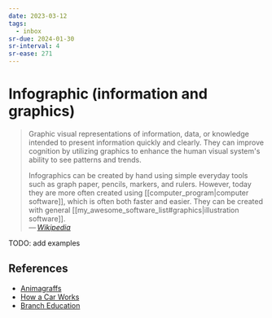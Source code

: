 ```yaml
---
date: 2023-03-12
tags:
  - inbox
sr-due: 2024-01-30
sr-interval: 4
sr-ease: 271
---
```

# Infographic (information and graphics)

> Graphic visual representations of information, data, or knowledge intended to
> present information quickly and clearly. They can improve cognition by
> utilizing graphics to enhance the human visual system's ability to see
> patterns and trends.
>
> Infographics can be created by hand using simple everyday tools such as graph
> paper, pencils, markers, and rulers. However, today they are more often
> created using [[computer_program|computer software]], which is often both
> faster and easier. They can be created with general
> [[my_awesome_software_list#graphics|illustration software]].\
> — <cite>[Wikipedia](https://en.wikipedia.org/wiki/Infographic)</cite>

TODO: add examples
## References

- [Animagraffs](https://animagraffs.com/)
- [How a Car Works](https://www.howacarworks.com/)
- [Branch Education](https://www.youtube.com/c/brancheducation)
